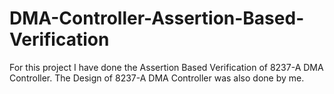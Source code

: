 # DMA-Controller-Assertion-Based-Verification
For this project I have done the Assertion Based Verification of 8237-A DMA Controller.
The Design of 8237-A DMA Controller was also done by me. 
